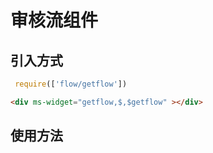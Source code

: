 # 审核流组件

## 引入方式
````js
 require(['flow/getflow'])

````
````html
<div ms-widget="getflow,$,$getflow" ></div>
````

## 使用方法